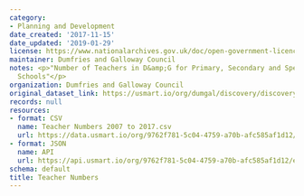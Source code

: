 ```yaml
---
category:
- Planning and Development
date_created: '2017-11-15'
date_updated: '2019-01-29'
license: https://www.nationalarchives.gov.uk/doc/open-government-licence/version/3/
maintainer: Dumfries and Galloway Council
notes: <p>"Number of Teachers in D&amp;G for Primary, Secondary and Special Education
  Schools"</p>
organization: Dumfries and Galloway Council
original_dataset_link: https://usmart.io/org/dumgal/discovery/discovery-view-detail/736fd2ea-a6da-4c06-87a9-5a7a39698347
records: null
resources:
- format: CSV
  name: Teacher Numbers 2007 to 2017.csv
  url: https://data.usmart.io/org/9762f781-5c04-4759-a70b-afc585af1d12/resource?resourceGUID=8b7eb95e-97fd-406a-b7fd-15198f7fb498
- format: JSON
  name: API
  url: https://api.usmart.io/org/9762f781-5c04-4759-a70b-afc585af1d12/e3a7980c-334b-4cd4-af64-4968ca42f6e8/1/urql
schema: default
title: Teacher Numbers
---
```

